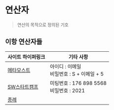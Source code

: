 # 연산자 
> 연산의 목적으로 정의된 기호 

## 이항 연산자들  


|사이트 하이퍼링크|기타 사항|
|------------|-------|
|[메타모스트](https://meeting.ssafy.com/)|아이디 : 이메일<br>비밀번호 : S + 이메일 + 5|
|[SW스타트캠프](https://ssafylive.webex.com/ssafylive/j.php?MTID=medf3710defbd0bed46bec63bf73855f6)|미팅번호 : 176 898 5568<br>비밀번호 : 2021|
|[종례](https://ssafylive.webex.com/meet/dayoon.kang)||
